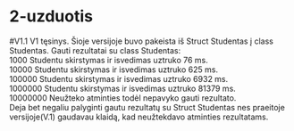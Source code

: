 # 2-uzduotis

#V1.1
V1 tęsinys. Šioje versijoje buvo pakeista iš Struct Studentas į class Studentas.
Gauti rezultatai su class Studentas:  
1000 Studentu skirstymas ir isvedimas uztruko 76 ms.  
10000 Studentu skirstymas ir isvedimas uztruko 625 ms.  
100000 Studentu skirstymas ir isvedimas uztruko 6932 ms.  
1000000 Studentu skirstymas ir isvedimas uztruko 81379 ms.  
10000000 Neužteko atminties todėl nepavyko gauti rezultato.  
Deja bet negaliu palyginti gautu rezultatų su Struct Studentas nes praeitoje versijoje(V.1) gaudavau klaidą, kad neužtekdavo atminties rezultatams.
